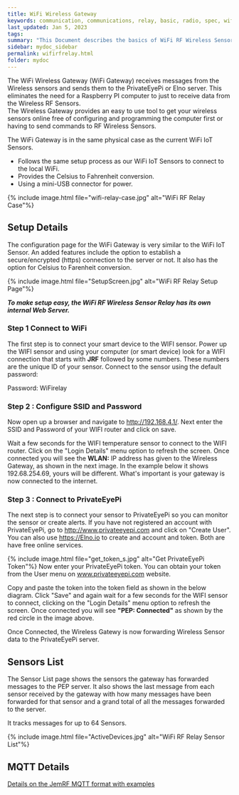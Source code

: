 ```yaml
---
title: WiFi Wireless Gateway
keywords: communication, communications, relay, basic, radio, spec, wifi, sensor
last_updated: Jan 5, 2023
tags:
summary: "This Document describes the basics of WiFi RF Wireless Sensor Relay,or WiFi Wireless Gateway"
sidebar: mydoc_sidebar
permalink: wifirfrelay.html
folder: mydoc
---
```


The WiFi Wireless Gateway (WiFi Gateway) receives messages from the Wireless sensors and sends them to the PrivateEyePi or Elno server. This eliminates the need for a Raspberry PI computer to just to receive data from the Wireless RF Sensors.  <br />
The Wireless Gateway provides an easy to use tool to get your wireless sensors online free of configuring and programming the computer first or having to send commands to RF Wireless Sensors.<br />

The WiFi Gateway is in the same physical case as the current WiFi IoT Sensors.
 * Follows the same setup process as our WiFi IoT Sensors to connect to the local WiFi.
 * Provides the Celsius to Fahrenheit conversion.
 * Using a mini-USB connector for power.


{% include image.html file="wifi-relay-case.jpg" alt="WiFi RF Relay Case"%}


## Setup Details
The configuration page for the WiFi Gateway is very similar to the WiFi IoT Sensor. An added features include the option to establish a secure/encrypted (https) connection to the server or not.  It also has the option for Celsius to Farenheit conversion.

{% include image.html file="SetupScreen.jpg" alt="WiFi RF Relay Setup Page"%}


***To make setup easy, the WiFi RF Wireless Sensor Relay has its own internal Web Server.***

### Step 1 Connect to WiFi

The first step is to connect your smart device to the WIFI sensor. Power up the WIFI sensor and using your computer (or smart device) look for a WIFI connection that starts with **JRF** followed by some numbers. These numbers are the unique ID of your sensor. Connect to the sensor using the default password:

Password: WiFirelay

### Step 2 : Configure SSID and Password
Now open up a browser  and navigate to http://192.168.4.1/. Next enter the SSID and Password of your WIFI router and click on save.

Wait a few seconds for the WIFI temperature sensor to connect to the WIFI router. Click on the "Login Details" menu option to refresh the screen. Once connected you will see the **WLAN:** IP address has given to the Wireless Gateway, as shown in the next image. In the example below it shows 192.68.254.69, yours will be different. What's important is your gateway is now connected to the internet.

### Step 3 : Connect to PrivateEyePi
The next step is to connect your sensor to PrivateEyePi so you can monitor the sensor or create alerts. If you have not registered an account with PrivateEyePi, go to http://www.privateeyepi.com and click on "Create User". You can also use https://Elno.io to create and account and token. Both are have free online services.

{% include image.html file="get_token_s.jpg" alt="Get PrivateEyePi Token"%}
Now enter your PrivateEyePi token. You can obtain your token from the User menu on www.privateeyepi.com website.

Copy and paste the token into the token field as shown in the below diagram.
Click "Save" and again wait for a few seconds for the WIFI sensor to connect, clicking on the "Login Details" menu option to refresh the screen. Once connected you will see **"PEP: Connected"** as shown by the red circle in the image above.

Once Connected, the Wireless Gatewy is now forwarding Wireless Sensor data to the PrivateEyePi server.

## Sensors List
The Sensor List page shows the sensors the gateway has forwarded messages to the PEP server. It also shows the last message from each sensor received by the gateway with how many messages have been forwarded for that sensor and a grand total of all the messages forwarded to the server.

It tracks messages for up to 64 Sensors.

{% include image.html file="ActiveDevices.jpg" alt="WiFi RF Relay Sensor List"%}

## MQTT Details
[Details on the JemRF MQTT format with examples](gatewaymqtt.html)

